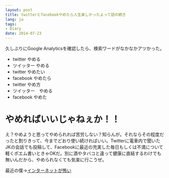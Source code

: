 ```yaml
---
layout: post
title: twitterとfacebookやめたら人生楽しかったよって話の続き
lang: ja
tags:
- Diary
date: 2014-07-23
---
```


久しぶりにGoogle Analyticsを確認したら、検索ワードがなかなかアツかった。

- twitter やめる
- ツイッター やめる
- twitter やめたい
- facebook やめたら
- twitter やめ方
- ツイッター　やめる
- facebook やめた

# やめればいいじゃねぇか！！

え？やめようと思ってやめられれば苦労しない？知らんが。それならその程度だったと割りきって、今までどおり使い続ければいい。Twitterに電車内で聞いたJKの会話でも投稿して、Facebookに最近の充実した毎日もしくは不満について軽くポエム書いときゃOKだ。別に酒やタバコと違って健康に直結するわけでも無いんだから、やめられなくても気楽に行こうぜ。

最近の僕→[インターネットが怖い](http://blog.takuti.me/2014/07/20140713/)

